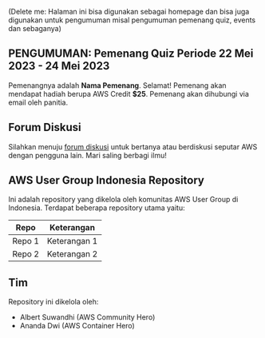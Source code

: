 (Delete me: Halaman ini bisa digunakan sebagai homepage dan bisa juga digunakan untuk pengumuman misal pengumuman pemenang quiz, events dan sebaganya)

## PENGUMUMAN: Pemenang Quiz Periode 22 Mei 2023 - 24 Mei 2023

Pemenangnya adalah **Nama Pemenang**. Selamat! Pemenang akan mendapat hadiah berupa AWS Credit **$25**. Pemenang akan dihubungi via email oleh panitia.

## Forum Diskusi

Silahkan menuju [forum diskusi](https://github.com/awsugid/forum/discussions) untuk bertanya atau berdiskusi seputar AWS dengan pengguna lain. Mari saling berbagi ilmu!

## AWS User Group Indonesia Repository

Ini adalah repository yang dikelola oleh komunitas AWS User Group di Indonesia. Terdapat beberapa repository utama yaitu:

Repo | Keterangan
-----|-----------
Repo 1 | Keterangan 1
Repo 2 | Keterangan 2

## Tim

Repository ini dikelola oleh:

- Albert Suwandhi (AWS Community Hero)
- Ananda Dwi (AWS Container Hero)
